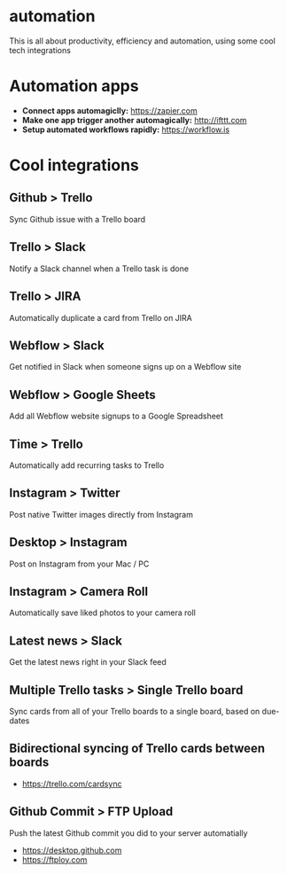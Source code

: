 # automation
This is all about productivity, efficiency and automation, using some cool tech integrations

# Automation apps
- **Connect apps automagiclly:** https://zapier.com
- **Make one app trigger another automagically:** http://ifttt.com
- **Setup automated workflows rapidly:** https://workflow.is

# Cool integrations

## Github > Trello
Sync Github issue with a Trello board

## Trello > Slack
Notify a Slack channel when a Trello task is done

## Trello > JIRA
Automatically duplicate a card from Trello on JIRA

## Webflow > Slack
Get notified in Slack when someone signs up on a Webflow site

## Webflow > Google Sheets
Add all Webflow website signups to a Google Spreadsheet

## Time > Trello
Automatically add recurring tasks to Trello

## Instagram > Twitter
Post native Twitter images directly from Instagram

## Desktop > Instagram
Post on Instagram from your Mac / PC

## Instagram > Camera Roll
Automatically save liked photos to your camera roll

## Latest news > Slack
Get the latest news right in your Slack feed

## Multiple Trello tasks > Single Trello board
Sync cards from all of your Trello boards to a single board, based on due-dates

## Bidirectional syncing of Trello cards between boards
- https://trello.com/cardsync

## Github Commit > FTP Upload
Push the latest Github commit you did to your server automatially
- https://desktop.github.com
- https://ftploy.com
